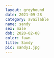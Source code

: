 ```yaml
---
layout: greyhound
date: 2021-09-28
category: available
name: sandy
sex: male
dob: 2020-02-08
color: fawn
title: Sandy
pic: sandy1.jpg
---
```


